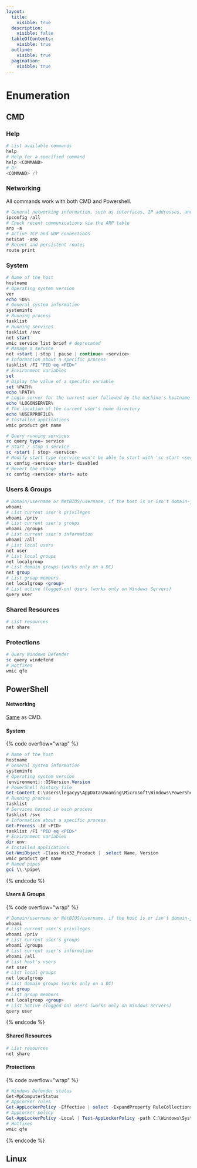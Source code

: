 ```yaml
---
layout:
  title:
    visible: true
  description:
    visible: false
  tableOfContents:
    visible: true
  outline:
    visible: true
  pagination:
    visible: true
---
```


# Enumeration

## CMD

### Help

```powershell
# List available commands
help
# Help for a specified command
help <COMMAND>
# Or
<COMMAND> /?
```

### Networking

All commands work with both CMD and Powershell.

```powershell
# General networking information, such as interfaces, IP addresses, and DNS
ipconfig /all
# Check recent communications via the ARP table
arp -a
# Active TCP and UDP connections
netstat -ano
# Recent and persistent routes
route print
```

### System

```powershell
# Name of the host
hostname
# Operating system version
ver
echo %OS%
# General system information
systeminfo
# Running process
tasklist
# Running services
tasklist /svc
net start
wmic service list brief # deprecated
# Manage a service
net <start | stop | pause | continue> <service>
# Information about a specific process
tasklist /FI "PID eq <PID>"
# Environment variables
set
# Diplay the value of a specific variable
set %PATH%
echo %PATH%
# Login server for the current user followed by the machine's hostname
echo %LOGONSERVER%
# The location of the current user's home directory
echo %USERPROFILE%
# Installed applications
wmic product get name
```

```powershell
# Query running services
sc query type= service
# Start / stop a service
sc <start | stop> <service>
# Modify start type (service won't be able to start with 'sc start <service>'
sc config <service> start= disabled
# Revert the change
sc config <service> start= auto
```

### Users & Groups

```powershell
# Domain/username or NetBIOS/username, if the host is or isn't domain-joined, respectively
whoami
# List current user's privileges
whoami /priv
# List current user's groups
whoami /groups
# List current user's information
whoami /all
# List local users
net user
# List local groups
net localgroup
# List domain groups (works only on a DC)
net group
# List group members
net localgroup <group>
# List active (logged-on) users (works only on Windows Servers)
query user
```

### Shared Resources

```powershell
# List resources
net share
```

### Protections

```powershell
# Query Windows Defender
sc query windefend
# Hotfixes
wmic qfe
```

## PowerShell

#### Networking

[Same](enumeration.md#cmd) as CMD.

#### System

{% code overflow="wrap" %}
```powershell
# Name of the host
hostname
# General system information
systeminfo
# Operating system version
[environment]::OSVersion.Version
# PowerShell history file
Get-Content C:\Users\legacyy\AppData\Roaming\Microsoft\Windows\PowerShell\PSReadLine\ConsoleHost_history.txt
# Running process
tasklist
# Services hosted in each process
tasklist /svc
# Information about a specific process
Get-Process -Id <PID>
tasklist /FI "PID eq <PID>"
# Environment variables
dir env:
# Installed applications
Get-WmiObject -Class Win32_Product |  select Name, Version
wmic product get name
# Named pipes
gci \\.\pipe\
```
{% endcode %}

#### Users & Groups

{% code overflow="wrap" %}
```powershell
# Domain/username or NetBIOS/username, if the host is or isn't domain-joined, respectively
whoami
# List current user's privileges
whoami /priv
# List current user's groups
whoami /groups
# List current user's information
whoami /all
# List host's users
net user
# List local groups
net localgroup
# List domain groups (works only on a DC)
net group
# List group members
net localgroup <group>
# List active (logged-on) users (works only on Windows Servers)
query user
```
{% endcode %}

#### Shared Resources

```powershell
# List resources
net share
```

#### Protections

{% code overflow="wrap" %}
```powershell
# Windows Defender status
Get-MpComputerStatus
# AppLocker rules
Get-AppLockerPolicy -Effective | select -ExpandProperty RuleCollections
# AppLocker policy
Get-AppLockerPolicy -Local | Test-AppLockerPolicy -path C:\Windows\System32\cmd.exe -User Everyone
# Hotfixes
wmic qfe
```
{% endcode %}

## Linux

